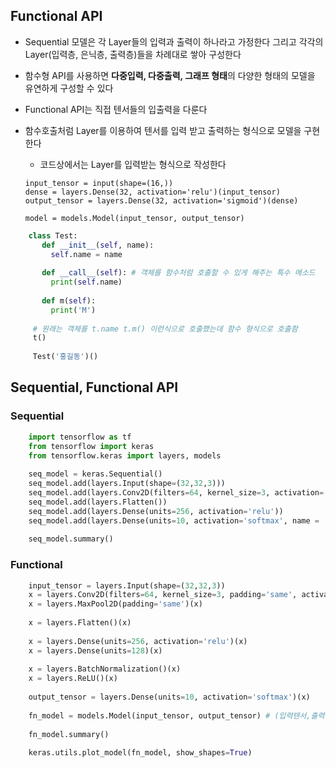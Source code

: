 ## Functional API
  - Sequential 모델은 각 Layer들의 입력과 출력이 하나라고 가정한다 그리고 각각의 Layer(입력층, 은닉층, 출력층)들을 차례대로 쌓아 구성한다
  - 함수형 API를 사용하면 **다중입력, 다중출력, 그래프 형태**의 다양한 형태의 모델을 유연하게 구성할 수 있다
  - Functional API는 직접 텐서들의 입출력을 다룬다
  - 함수호출처럼 Layer를 이용하여 텐서를 입력 받고 출력하는 형식으로 모델을 구현한다

      - 코드상에서는 Layer를 입력받는 형식으로 작성한다

    ```
    input_tensor = input(shape=(16,))
    dense = layers.Dense(32, activation='relu')(input_tensor)
    output_tensor = layers.Dense(32, activation='sigmoid')(dense)
    
    model = models.Model(input_tensor, output_tensor)
    ```
    
 ``` python
     class Test:
        def __init__(self, name):
          self.name = name
          
        def __call__(self): # 객체를 함수처럼 호출할 수 있게 해주는 특수 메소드
          print(self.name)
          
        def m(self):
          print('M')
          
      # 원래는 객체를 t.name t.m() 이런식으로 호출했는데 함수 형식으로 호출함
      t()
        
      Test('홍길동')()
```

## Sequential, Functional API

  ### Sequential
``` python
    import tensorflow as tf
    from tensorflow import keras
    from tensorflow.keras import layers, models
    
    seq_model = keras.Sequential()
    seq_model.add(layers.Input(shape=(32,32,3)))
    seq_model.add(layers.Conv2D(filters=64, kernel_size=3, activation='relu'))
    seq_model.add(layers.Flatten())
    seq_model.add(layers.Dense(units=256, activation='relu'))
    seq_model.add(layers.Dense(units=10, activation='softmax', name = 'output_layer'))
    
    seq_model.summary()
```
  ### Functional

``` python
    input_tensor = layers.Input(shape=(32,32,3))
    x = layers.Conv2D(filters=64, kernel_size=3, padding='same', activation='relu')(inout_tensor)
    x = layers.MaxPool2D(padding='same')(x)
    
    x = layers.Flatten()(x)
    
    x = layers.Dense(units=256, activation='relu')(x)
    x = layers.Dense(units=128)(x)
    
    x = layers.BatchNormalization()(x)
    x = layers.ReLU()(x)
    
    output_tensor = layers.Dense(units=10, activation='softmax')(x)
    
    fn_model = models.Model(input_tensor, output_tensor) # (입력텐서,출력텐서)
    
    fn_model.summary()
    
    keras.utils.plot_model(fn_model, show_shapes=True)
    
```
    









